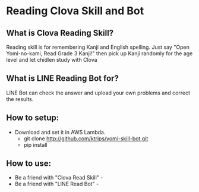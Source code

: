 # Reading Clova Skill and Bot

## What is Clova Reading Skill?
Reading skill is for remembering Kanji and English spelling.
Just say "Open Yomi-no-kami, Read Grade 3 Kanji!" then pick up Kanji randomly for the age level and let chidlen study with Clova
## What is LINE Reading Bot for?
LINE Bot can check the answer and upload your own problems and correct the results.

## How to setup:
- Download and set it in AWS Lambda.
  - git clone http://github.com/ktrips/yomi-skill-bot.git
  - pip install

## How to use:
- Be a friend with "Clova Read Skill" - 
- Be a friend with "LINE Read Bot" -

